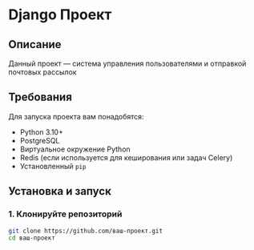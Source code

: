 # Django Проект

## Описание
Данный проект — система управления пользователями и отправкой почтовых рассылок

## Требования
Для запуска проекта вам понадобятся:
- Python 3.10+
- PostgreSQL
- Виртуальное окружение Python
- Redis (если используется для кеширования или задач Celery)
- Установленный `pip`

## Установка и запуск

### 1. Клонируйте репозиторий
```bash
git clone https://github.com/ваш-проект.git
cd ваш-проект
